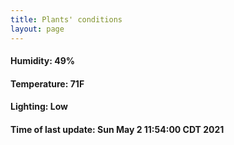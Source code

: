 ```yaml
---
title: Plants' conditions
layout: page
---
```



#### Humidity: 49%
#### Temperature: 71F
#### Lighting: Low
#### Time of last update: Sun May  2 11:54:00 CDT 2021
